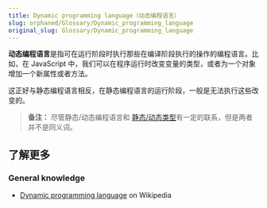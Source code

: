 ```yaml
---
title: Dynamic programming language（动态编程语言）
slug: orphaned/Glossary/Dynamic_programming_language
original_slug: Glossary/Dynamic_programming_language
---
```

**动态编程语言**是指可在运行阶段时执行那些在编译阶段执行的操作的编程语言。比如，在 JavaScript 中，我们可以在程序运行时改变变量的类型，或者为一个对象增加一个新属性或者方法。

这正好与静态编程语言相反，在静态编程语言的运行阶段，一般是无法执行这些改变的。

> **备注：** 尽管静态/动态编程语言和 [静态/动态类型](/zh-CN/docs/Glossary/Dynamic_typing)有一定的联系，但是两者并不是同义词。

## 了解更多

### General knowledge

- [Dynamic programming language](https://zh.wikipedia.org/wiki/Dynamic_programming_language) on Wikipedia
